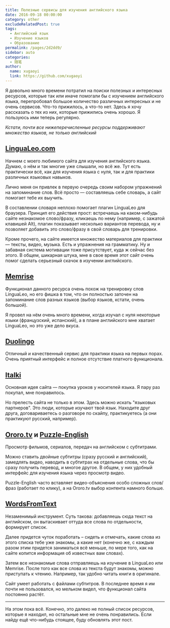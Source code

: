```yaml
---
title: Полезные сервисы для изучения английского языка
date: 2016-09-18 00:00:00
category: other
excludeRelatedPost: true
tags: 
  - Английский язык
  - Изучение языков
  - Образование
permalink: /pages/2d2dd9/
sidebar: auto
categories: 
  - 随笔
author: 
  name: xugaoyi
  link: https://github.com/xugaoyi
---
```


Я довольно много времени потратил на поиски полезных и интересных ресурсов, которые так или иначе
помогали бы с изучением английского языка, перепробовал большое количество различных интересных и не
очень сервисов. Что-то прижилось, а что-то нет. Здесь я хочу рассказать о тех из них, которые
прижились очень хорошо. Я пользуюсь ими теперь регулярно.

<!-- more -->

*Кстати, почти все нижеперечисленные ресурсы поддерживают множество языков, не только английский*

## [LinguaLeo.com](http://lingualeo.com)

Начнем с моего любимого сайта для изучения английского языка. Думаю, о нём и так многие уже слышали,
но всё же. Тут есть практически всё, как для изучения языка с нуля, так и для практики различных
языковых навыков.

Лично меня он привлек в первую очередь своим набором упражнений на запоминание слов. Всё просто —
составляешь себе словарь, а сайт помогает тебе их выучить.

В составлении словаря неплохо помогает плагин LinguaLeo для браузера. Принцип его действия прост:
встречаешь на каком-нибудь сайте незнакомое слово/фразу, кликаешь по нему (например, с зажатой
клавишей Alt), плагин показывает несколько вариантов перевода, ну и позволяет добавить это
слово/фразу в свой словарь для тренировки.

Кроме прочего, на сайте имеется множество материалов для практики — тексты, видео, музыка. Есть и
упражнения на грамматику. Ну и забавная система мотивации тоже присутствует, куда ж сейчас без
этого. В общем, шикарная штука, мне в свое время этот сайт очень помог сделать серьезный скачок в
изучении английского.

## [Memrise](http://memrise.com)

Функционал данного ресурса очень похож на тренировку слов LinguaLeo, но его фишка в том, что он
полностью заточен на запоминание слов разных языков (выбор языков, кстати, очень большой).

Я провел на нём очень много времени, когда изучал с нуля некоторые языки (французский, испанский), а
в плане английского мне хватает LinguaLeo, но это уже дело вкуса.

## [Duolingo](http://duolingo.com)

Отличный и качественный сервис для практики языка на первых порах. Очень приятный интерфейс и полное
отсутствие платного функционала.

## [Italki](http://italki.com)

Основная идея сайта — покупка уроков у носителей языка. Я пару раз покупал, мне понравилось.

Но прелесть сайта не только в этом. Здесь можно искать "языковых партнеров". Это люди, которые
изучают твой язык. Находите друг друга, договариваетесь о разговоре по скайпу,
практикуетесь (а они практикуют русский, например).

## [Ororo.tv](http://ororo.tv) и [Puzzle-English](http://puzzle-english.com)

Просмотр фильмов, сериалов, передач на английском с субтитрами.

Можно ставить двойные субтитры (сразу русский и английский), замедлять видео, наводить в субтитрах
на отдельные слова, что бы сразу получить перевод, и многое другое. В общем, у них удобный интерфейс
для изучения языка через просмотр видео.

Puzzle-English часто вставляет видео-объяснения особо сложных слов/фраз (работает по клику), а на
Ororo.tv выбор контента намного больше.

## [WordsFromText](http://wordsfromtext.com/)

Незаменимый инструмент. Суть такова: добавляешь сюда текст на английском, он вытаскивает оттуда все
слова по отдельности, формирует список.

Далее придется чуток поработать – сидеть и отмечать, какие слова из этого списка тебе уже знакомы, а
какие нет (конечно же, с каждым разом этим придется заниматься всё меньше, по мере того, как на
сайте копится информация об известных вам словах).

Затем все незнакомые слова отправляешь на изучение в LinguaLeo или Memrise. После того как все слова
из текста будут знакомы, можно приступать к чтению. Например, так удобно читать книги в оригинале.

Сайт умеет работать с файлами субтитров. В последнее время я им почти не пользовался, но мельком
видел, что функционал сайта постоянно растёт.

----

На этом пока всё. Конечно, это далеко не полный список ресурсов, которые я находил, но остальные мне
не очень понравились. Если найду ещё что-нибудь стоящее, буду обновлять этот пост.

<Remark></Remark>